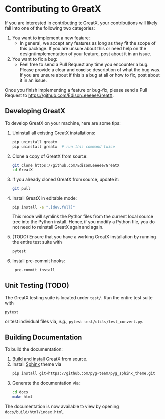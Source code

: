 # Contributing to GreatX

If you are interested in contributing to GreatX, your contributions will likely fall into one of the following two categories:

1. You want to implement a new feature:
   - In general, we accept any features as long as they fit the scope of this package. If you are unsure about this or need help on the design/implementation of your feature, post about it in an issue.
2. You want to fix a bug:
   - Feel free to send a Pull Request any time you encounter a bug. Please provide a clear and concise description of what the bug was. If you are unsure about if this is a bug at all or how to fix, post about it in an issue.

Once you finish implementing a feature or bug-fix, please send a Pull Request to https://github.com/EdisonLeeeee/GreatX.

## Developing GreatX

To develop GreatX on your machine, here are some tips:

1. Uninstall all existing GreatX installations:

   ```bash
   pip uninstall greatx
   pip uninstall greatx  # run this command twice
   ```

2. Clone a copy of GreatX from source:

   ```bash
   git clone https://github.com/EdisonLeeeee/GreatX
   cd GreatX
   ```

3. If you already cloned GreatX from source, update it:

   ```bash
   git pull
   ```

4. Install GreatX in editable mode:

   ```bash
   pip install -e ".[dev,full]"
   ```

   This mode will symlink the Python files from the current local source tree into the Python install. Hence, if you modify a Python file, you do not need to reinstall GreatX again and again.

5. (TODO) Ensure that you have a working GreatX installation by running the entire test suite with

   ```bash
   pytest
   ```

6. Install pre-commit hooks:

   ```bash
    pre-commit install
   ```

## Unit Testing (TODO)

The GreatX testing suite is located under `test/`.
Run the entire test suite with

```bash
pytest
```

or test individual files via, _e.g._, `pytest test/utils/test_convert.py`.

## Building Documentation

To build the documentation:

1. [Build and install](#developing-GreatX) GreatX from source.
2. Install [Sphinx](https://www.sphinx-doc.org/en/master/) theme via
   ```bash
   pip install git+https://github.com/pyg-team/pyg_sphinx_theme.git
   ```
3. Generate the documentation via:
   ```bash
   cd docs
   make html
   ```

The documentation is now available to view by opening `docs/build/html/index.html`.
